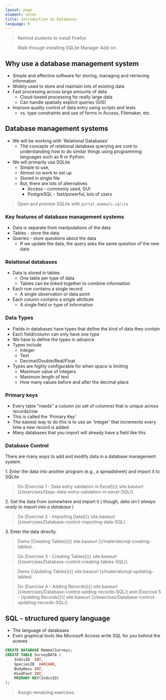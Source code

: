 ```yaml
---
layout: page
element: notes
title: Introduction to Databases
language: R
---
```


> Remind students to install Firefox

> Walk through installing SQLite Manager Add-on

## Why use a database management system

* Simple and effective software for storing, managing and retrieving information
* Widely used to store and maintain lots of existing data
* Fast processing across large amounts of data
    * Cloud-based processing for really large data
    * Can handle spatially explicit queries (GIS)
* Improve quality control of data entry using scripts and tests
    * vs. type constraints and use of forms in Access, Filemaker, etc.

## Database management systems

* We will be working with 'Relational Databases'
    * The concepts of relational database querying are core to understanding 
      how to do similar things using programming languages such as R or Python.
* We will primarily use SQLite
    * Simple to use, 
    * Almost no work to set up
    * Stored in single file
    * But, there are lots of alternatives
	  * Access - commonly used, GUI
	  * PostgreSQL - fast/powerful, lots of users

> Open and preview SQLite with `portal_mammals.sqlite`

### Key features of database management systems

* Data is separate from manipulations of the data
* Tables - store the data
* Queries - store questions about the data
    * If we update the data, the query asks the same question of the new data

### Relational databases

* Data is stored in tables
    * One table per type of data
    * Tables can be linked together to combine information
* Each row contains a single record
    * A single observation or data point
* Each column contains a single attribute
    * A single field or type of information

### Data Types

* Fields in databases have types that define the kind of data they contain
* Each field/column can only have one type
* We have to define the types in advance
* Types include
    * Integer
    * Text
    * Decimal/Double/Real/Float
* Types are highly configurable for when space is limiting
    * Maximum value of integers
    * Maximum length of text
    * How many values before and after the decimal place

### Primary keys

* Every table "needs" a column (or set of columns) that is unique across
  records/row
* This is called the 'Primary Key'
* The easiest way to do this is to use an 'Integer' that increments every time a
  new record is added
* Many databases that you import will already have a field like this

### Database Control

There are many ways to add and modify data in a database management system.

1\. Enter the data into another program (e.g., a spreadsheet) and import it to SQLite

> Do [Exercise 1 - Data entry validation in Excel]({{ site.baseurl }}/exercises/Qaqc-data-entry-validation-in-excel-SQL/). 

2\. Get the data from somewhere and import it ( *though, data isn't always ready 
to import into a database* )

> Do [Exercise 2 - Importing Data]({{ site.baseurl }}/exercises/Database-control-importing-data-SQL).

3\. Enter the data directly.

> Demo [Creating Tables]({{ site.baseurl }}/materials/sql-creating-tables).
>
> Do [Exercise 3 - Creating Tables]({{ site.baseurl }}/exercises/Database-control-creating-tables-SQL/).

> Demo [Updating Tables]({{ site.baseurl }}/materials/sql-updating-tables).
>  
> Do [Exercise 4 - Adding Records]({{ site.baseurl }}/exercises/Database-control-adding-records-SQL/) and [Exercise 5 - Updating Records]({{ site.baseurl }}/exercises/Database-control-updating-records-SQL/).

## SQL - structured query language

* The language of databases
* Even graphical tools like Microsoft Access write SQL for you behind the scenes

```sql
CREATE DATABASE MammalSurveys;
CREATE TABLE SurveyDATA (
    IndivID  INT,
	SpeciesID  VARCHAR,
	BodyMass INT,
	HindFoot INT,
	PRIMARY KEY(IndivID)
);
```

> Assign remaining exercises.
